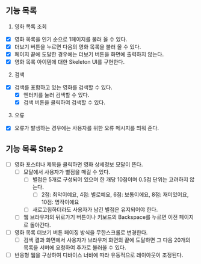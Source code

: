 ## 기능 목록

1. 영화 목록 조회

- [x] 영화 목록을 인기 순으로 1페이지를 불러 올 수 있다.
- [x] 더보기 버튼을 누르면 다음의 영화 목록을 불러 올 수 있다.
- [x] 페이지 끝에 도달한 경우에는 더보기 버튼을 화면에 출력하지 않는다.
- [x] 영화 목록 아이템에 대한 Skeleton UI를 구현한다.

2. 검색

- [x] 검색를 포함하고 있는 영화를 검색할 수 있다.
  - [x] 엔터키를 눌러 검색할 수 있다.
  - [x] 검색 버튼을 클릭하여 검색할 수 있다.

3. 오류

- [x] 오류가 발생하는 경우에는 사용자를 위한 오류 메시지를 띄워 준다.

## 기능 목록 Step 2

- [ ] 영화 포스터나 제목을 클릭하면 영화 상세정보 모달이 뜬다.
  - [ ] 모달에서 사용자가 별점을 매길 수 있다.
    - [ ] 별점은 5개로 구성되어 있으며 한 개당 10점이며 0.5점 단위는 고려하지 않는다.
      - [ ] 2점: 최악이예요, 4점: 별로예요, 6점: 보통이에요, 8점: 재미있어요, 10점: 명작이에요
    - [ ] 새로고침하더라도 사용자가 남긴 별점은 유지되어야 한다.
  - [ ] 웹 브라우저의 뒤로가기 버튼이나 키보드의 Backspace를 누르면 이전 페이지로 돌아간다.
- [ ] 영화 목록 더보기 버튼 페이징 방식을 무한스크롤로 변경한다.
  - [ ] 검색 결과 화면에서 사용자가 브라우저 화면의 끝에 도달하면 그 다음 20개의 목록을 서버에 요청하여 추가로 불러올 수 있다.
- [ ] 반응형 웹을 구상하여 디바이스 너비에 따라 유동적으로 레이아웃이 조정된다.
